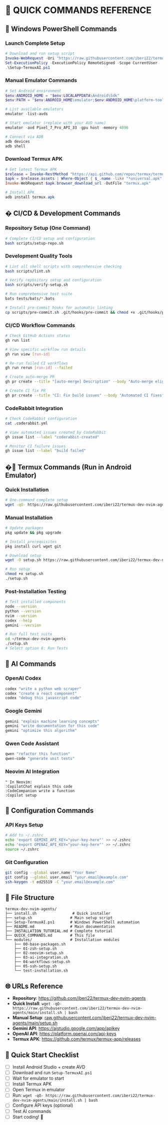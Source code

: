 # 🚀 QUICK COMMANDS REFERENCE

## 📱 Windows PowerShell Commands

### Launch Complete Setup
```powershell
# Download and run setup script
Invoke-WebRequest -Uri "https://raw.githubusercontent.com/iberi22/termux-dev-nvim-agents/main/Setup-TermuxAI.ps1" -OutFile "Setup-TermuxAI.ps1"
Set-ExecutionPolicy -ExecutionPolicy RemoteSigned -Scope CurrentUser
.\Setup-TermuxAI.ps1
```

### Manual Emulator Commands
```powershell
# Set Android environment
$env:ANDROID_HOME = "$env:LOCALAPPDATA\Android\Sdk"
$env:PATH = "$env:ANDROID_HOME\emulator;$env:ANDROID_HOME\platform-tools;$env:PATH"

# List available emulators
emulator -list-avds

# Start emulator (replace with your AVD name)
emulator -avd Pixel_7_Pro_API_33 -gpu host -memory 4096

# Connect via ADB
adb devices
adb shell
```

### Download Termux APK
```powershell
# Get latest Termux APK
$release = Invoke-RestMethod "https://api.github.com/repos/termux/termux-app/releases/latest"
$apk = $release.assets | Where-Object { $_.name -like "*universal.apk" } | Select-Object -First 1
Invoke-WebRequest $apk.browser_download_url -OutFile "termux.apk"

# Install APK
adb install termux.apk
```

## � CI/CD & Development Commands

### Repository Setup (One Command)
```bash
# Complete CI/CD setup and configuration
bash scripts/setup-repo.sh
```

### Development Quality Tools
```bash
# Lint all shell scripts with comprehensive checking
bash scripts/lint.sh

# Verify repository setup and configuration
bash scripts/verify-setup.sh

# Run comprehensive test suite
bats tests/bats/*.bats

# Install pre-commit hooks for automatic linting
cp scripts/pre-commit.sh .git/hooks/pre-commit && chmod +x .git/hooks/pre-commit
```

### CI/CD Workflow Commands
```bash
# Check GitHub Actions status
gh run list

# View specific workflow run details
gh run view [run-id]

# Re-run failed CI workflows
gh run rerun [run-id] --failed

# Create auto-merge PR
gh pr create --title "[auto-merge] Description" --body "Auto-merge eligible PR" --label "auto-merge"

# Create CI fix PR
gh pr create --title "CI: Fix build issues" --body "Automated CI fixes" --label "ci-fix"
```

### CodeRabbit Integration
```bash
# Check CodeRabbit configuration
cat .coderabbit.yml

# View automated issues created by CodeRabbit
gh issue list --label "coderabbit-created"

# Monitor CI failure issues
gh issue list --label "build failed"
```

## �📱 Termux Commands (Run in Android Emulator)

### Quick Installation
```bash
# One-command complete setup
wget -qO- https://raw.githubusercontent.com/iberi22/termux-dev-nvim-agents/main/install.sh | bash
```

### Manual Installation
```bash
# Update packages
pkg update && pkg upgrade

# Install prerequisites
pkg install curl wget git

# Download setup
wget -O setup.sh https://raw.githubusercontent.com/iberi22/termux-dev-nvim-agents/main/setup.sh

# Run setup
chmod +x setup.sh
./setup.sh
```

### Post-Installation Testing
```bash
# Test installed components
node --version
python --version
nvim --version
codex --help
gemini --version

# Run full test suite
cd ~/termux-dev-nvim-agents
./setup.sh
# Select option 8: Run Tests
```

## 🤖 AI Commands

### OpenAI Codex
```bash
codex "write a python web scraper"
codex "create a react component"
codex "debug this javascript code"
```

### Google Gemini
```bash
gemini "explain machine learning concepts"
gemini "write documentation for this code"
gemini "optimize this algorithm"
```

### Qwen Code Assistant
```bash
qwen "refactor this function"
qwen-code "generate unit tests"
```

### Neovim AI Integration
```vim
" In Neovim:
:CopilotChat explain this code
:CodeCompanion write a function
:Copilot setup
```

## 🔧 Configuration Commands

### API Keys Setup
```bash
# Add to ~/.zshrc
echo 'export GEMINI_API_KEY="your-key-here"' >> ~/.zshrc
echo 'export OPENAI_API_KEY="your-key-here"' >> ~/.zshrc
source ~/.zshrc
```

### Git Configuration
```bash
git config --global user.name "Your Name"
git config --global user.email "your.email@example.com"
ssh-keygen -t ed25519 -C "your.email@example.com"
```

## 📁 File Structure
```
termux-dev-nvim-agents/
├── install.sh                # Quick installer
├── setup.sh                 # Main setup script
├── Setup-TermuxAI.ps1       # Windows PowerShell automation
├── README.md                # Main documentation
├── INSTALLATION_TUTORIAL.md # Complete tutorial
├── QUICK_COMMANDS.md        # This file
└── modules/                 # Installation modules
    ├── 00-base-packages.sh
    ├── 01-zsh-setup.sh
    ├── 02-neovim-setup.sh
    ├── 03-ai-integration.sh
    ├── 04-workflows-setup.sh
    ├── 05-ssh-setup.sh
    └── test-installation.sh
```

## 🌐 URLs Reference

- **Repository**: https://github.com/iberi22/termux-dev-nvim-agents
- **Quick Install**: `wget -qO- https://raw.githubusercontent.com/iberi22/termux-dev-nvim-agents/main/install.sh | bash`
- **Manual Setup**: [raw.githubusercontent.com/iberi22/termux-dev-nvim-agents/main/setup.sh](https://raw.githubusercontent.com/iberi22/termux-dev-nvim-agents/main/setup.sh)
- **Gemini API**: https://aistudio.google.com/app/apikey
- **OpenAI API**: https://platform.openai.com/api-keys
- **Termux APK**: https://github.com/termux/termux-app/releases

## 🎯 Quick Start Checklist

- [ ] Install Android Studio + create AVD
- [ ] Download and run `Setup-TermuxAI.ps1`
- [ ] Wait for emulator to start
- [ ] Install Termux APK
- [ ] Open Termux in emulator
- [ ] Run: `wget -qO- https://raw.githubusercontent.com/iberi22/termux-dev-nvim-agents/main/install.sh | bash`
- [ ] Configure API keys (optional)
- [ ] Test AI commands
- [ ] Start coding! 🚀
